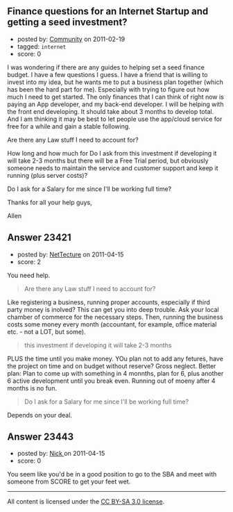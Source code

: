 ## Finance questions for an Internet Startup and getting a seed investment?

- posted by: [Community](https://stackexchange.com/users/-1/-1-community) on 2011-02-19
- tagged: `internet`
- score: 0

I was wondering if there are any guides to helping set a seed finance budget. I have a few questions I guess.
I have a friend that is willing to invest into my idea, but he wants me to put a business plan together (which has been the hard part for me). Especially with trying to figure out how much I need to get started. The only finances that I can think of right now is paying an App developer, and my back-end developer. I will be helping with the front end developing. It should take about 3 months to develop total. And I am thinking it may be best to let people use the app/cloud service for free for a while and gain a stable following.

Are there any Law stuff I need to account for?

How long and how much for Do I ask from this investment if developing it will take 2-3 months but there will be a Free Trial period, but obviously someone needs to maintain the service and customer support and keep it running (plus server costs)?

Do I ask for a Salary for me since I'll be working full time?


Thanks for all your help guys, 

Allen


## Answer 23421

- posted by: [NetTecture](https://stackexchange.com/users/-1/3350-nettecture) on 2011-04-15
- score: 2

You need help.

> Are there any Law stuff I need to account for?

Like registering a business, running proper accounts, especially if third party money is inolved? This can get you into deep trouble. Ask your local chamber of commerce for the necessary steps. Then, running the business costs some money every month (accountant, for example, office material etc. - not a LOT, but some).

> this investment if developing it will take 2-3 months 

PLUS the time until you make money. YOu plan not to add any fetures, have the project on time and on budget without reserve? Gross neglect. Better plan: Plan to come up with something in 4 monnths, plan for 6, plus another 6 active development until you break even. Running out of moeny after 4 months is no fun.

> Do I ask for a Salary for me since I'll be working full time?

Depends on your deal.


## Answer 23443

- posted by: [Nick ](https://stackexchange.com/users/-1/1502-nick) on 2011-04-15
- score: 0

You seem like you'd be in a good position to go to the SBA and meet with someone from SCORE to get your feet wet. 



---

All content is licensed under the [CC BY-SA 3.0 license](https://creativecommons.org/licenses/by-sa/3.0/).
